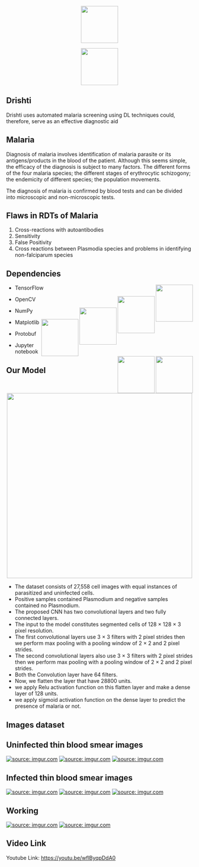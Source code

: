 <p align="center"><img src="https://i.imgur.com/NXgkPSs.png" width="100" /></p>
<p align="center"><img src="https://travis-ci.org/dwyl/esta.svg?branch=master" width="100" /></p>


<h2>Drishti</h2>
Drishti uses automated malaria screening using DL techniques could, therefore, serve as an effective diagnostic aid

## Malaria
Diagnosis of malaria involves identification of malaria parasite or its antigens/products in the blood of the patient. Although this seems simple, the efficacy of the diagnosis is subject to many factors. The different forms of the four malaria species; the different stages of erythrocytic schizogony; the endemicity of different species; the population movements.

The diagnosis of malaria is confirmed by blood tests and can be divided into microscopic and non-microscopic tests.

## Flaws in RDTs of Malaria
1) Cross-reactions with autoantibodies
2) Sensitivity
3) False Positivity
4) Cross reactions between Plasmodia species and problems in identifying non-falciparum species

## Dependencies
<ul>
  <li><p >TensorFlow<a href="#" ><img src="https://img.shields.io/badge/api-reference-blue.svg" width="100" align="right" /></a></p></li>
 <li><p >OpenCV<a href="#" ><img src="https://img.shields.io/badge/api-reference-blue.svg" width="100" align="right" /></a></p></li>
 <li><p >NumPy<a href="#" ><img src="https://img.shields.io/badge/api-reference-blue.svg" width="100" align="right" /></a></p></li>
 <li><p >Matplotlib<a href="#" ><img src="https://img.shields.io/badge/api-reference-blue.svg" width="100" align="right" /></a></p></li>
 <li><p >Protobuf<a href="#" ><img src="https://img.shields.io/badge/api-reference-blue.svg" width="100" align="right" /></a></p></li>
 <li><p >Jupyter notebook<a href="#" ><img src="https://img.shields.io/badge/api-reference-blue.svg" width="100" align="right" /></a></p></li>
 
</ul>

## Our Model
<p align="center"><img src="https://static1.squarespace.com/static/54856bade4b0c4cdfb17e3c0/t/58278379f7e0ab81d3e68c5a/1478984571373/" width="500" /></p>

* The dataset consists of 27,558 cell images with equal instances of parasitized and uninfected cells.
* Positive samples contained Plasmodium and negative samples contained no Plasmodium.
* The proposed CNN has two convolutional layers and two fully connected layers.
* The input to the model constitutes segmented cells of 128 × 128 × 3 pixel resolution.
* The first convolutional layers use 3 × 3 filters with 2 pixel strides then we perform max pooling with a pooling window of 2 × 2 and 2 pixel strides.
* The second convolutional layers also use 3 × 3 filters with 2 pixel strides then we perform max pooling with a pooling window of 2 × 2 and 2 pixel strides.
* Both the Convolution layer have 64 filters.
* Now, we flatten the layer that have 28800 units.
* we apply Relu activation function on this flatten layer and make a dense layer of 128 units.
* we apply sigmoid activation function on the dense layer to predict the presence of malaria or not.

## Images dataset

<h2>Uninfected thin blood smear images</h2>
<a href="https://imgur.com/RQF7ncr"><img src="https://i.imgur.com/RQF7ncr.png" title="source: imgur.com" /></a>
<a href="https://imgur.com/ZPPcCch"><img src="https://i.imgur.com/ZPPcCch.png" title="source: imgur.com" /></a>
<a href="https://imgur.com/CprSslG"><img src="https://i.imgur.com/CprSslG.png" title="source: imgur.com" /></a>

<h2>Infected thin blood smear images</h2>
<a href="https://imgur.com/veyBS97"><img src="https://i.imgur.com/veyBS97.png" title="source: imgur.com" /></a>
<a href="https://imgur.com/YkDTGJz"><img src="https://i.imgur.com/YkDTGJz.png" title="source: imgur.com" /></a>
<a href="https://imgur.com/8JYV6cG"><img src="https://i.imgur.com/8JYV6cG.png" title="source: imgur.com" /></a>

## Working
<a href="https://imgur.com/3pRpsJS"><img src="https://i.imgur.com/3pRpsJS.png" title="source: imgur.com" /></a>
<a href="https://imgur.com/SSERQGQ"><img src="https://i.imgur.com/SSERQGQ.png" title="source: imgur.com" /></a>

## Video Link

Youtube Link: https://youtu.be/wflByqpDdA0


